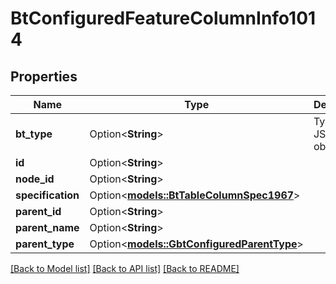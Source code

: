 # BtConfiguredFeatureColumnInfo1014

## Properties

Name | Type | Description | Notes
------------ | ------------- | ------------- | -------------
**bt_type** | Option<**String**> | Type of JSON object. | [optional]
**id** | Option<**String**> |  | [optional]
**node_id** | Option<**String**> |  | [optional]
**specification** | Option<[**models::BtTableColumnSpec1967**](BTTableColumnSpec-1967.md)> |  | [optional]
**parent_id** | Option<**String**> |  | [optional]
**parent_name** | Option<**String**> |  | [optional]
**parent_type** | Option<[**models::GbtConfiguredParentType**](GBTConfiguredParentType.md)> |  | [optional]

[[Back to Model list]](../README.md#documentation-for-models) [[Back to API list]](../README.md#documentation-for-api-endpoints) [[Back to README]](../README.md)


